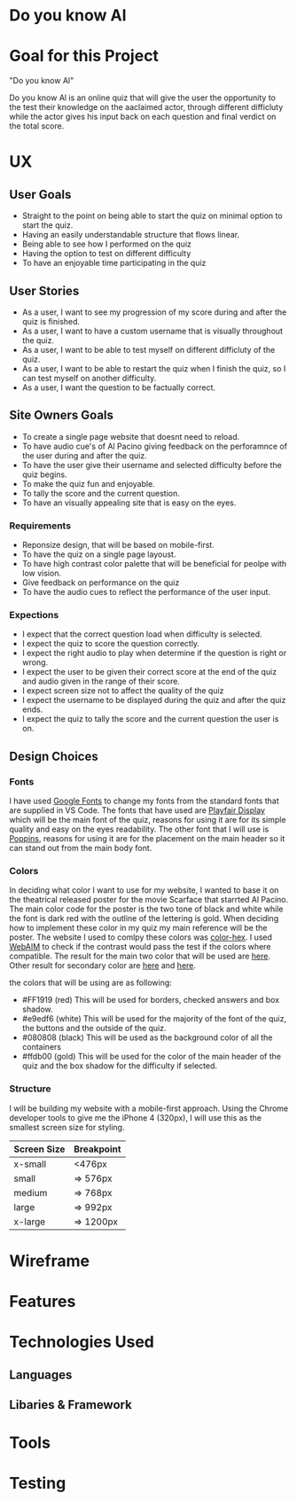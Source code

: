 # Do you know Al

# Goal for this Project
 "Do you know Al"

 Do you know Al is an online quiz that will give the user the opportunity to the test their knowledge on the aaclaimed actor, through different difficluty while the actor gives his input back on each question and final verdict on the total score.

# UX

## User Goals
* Straight to the point on being able to start the quiz on minimal option to start the quiz.
* Having an easily understandable structure that flows linear.
* Being able to see how I performed on the quiz
* Having the option to test on different difficulty 
* To have an enjoyable time participating in the quiz

## User Stories
* As a user, I want to see my progression of my score during and after the quiz is finished.
* As a user, I want to have a custom username that is visually throughout the quiz.
* As a user, I want to be able to test myself on different difficluty of the quiz.
* As a user, I want to be able to restart the quiz when I finish the quiz, so I can test myself on another difficulty.
* As a user, I want the question to be factually correct.

## Site Owners Goals
* To create a single page website that doesnt need to reload.
* To have audio cue's of Al Pacino giving feedback on the perforamnce of the user during and after the quiz.
* To have the user give their username and selected difficulty before the quiz begins.
* To make the quiz fun and enjoyable.
* To tally the score and the current question.
* To have an visually appealing site that is easy on the eyes.

### Requirements
* Reponsize design, that will be based on mobile-first.
* To have the quiz on a single page layoust.
* To have high contrast color palette that will be beneficial for peolpe with low vision. 
* Give feedback on performance on the quiz
* To have the audio cues to reflect the performance of the user input.

### Expections
* I expect that the correct question load when difficulty is selected.
* I expect the quiz to score the question correctly.
* I expect the right audio to play when determine if the question is right or wrong.
* I expect the user to be given their correct score at the end of the quiz and audio given in the range of their score.
* I expect screen size not to affect the quality of the quiz
* I expect the username to be displayed during the quiz and after the quiz ends.
* I expect the quiz to tally the score and the current question the user is on.

## Design Choices

### Fonts
I have used [Google Fonts](https://fonts.google.com/ "Google Fonts") to change my fonts from the standard fonts that are supplied in VS Code. The fonts that have used are [Playfair Display](https://fonts.google.com/specimen/Playfair+Display?query=playfair) which will be the main font of the quiz, reasons for using it are for its simple quality and easy on the eyes readability. The other font that I will use is [Poppins](https://fonts.google.com/specimen/Poppins?query=poppins), reasons for using it are for the placement on the main header so it can stand out from the main body font.
### Colors
In deciding what color I want to use for my website, I wanted to base it on the theatrical released poster for the movie Scarface that starrted Al Pacino. The main color code for the poster is the two tone of black and white while the font is dark red with the outline of the lettering is gold. When deciding how to implement these color in my quiz my main reference will be the poster. The website I used to comlpy these colors was [color-hex](https://www.color-hex.com/). I used [WebAIM](https://webaim.org/) to check if the contrast would pass the test if the colors where compatible. The result for the main two color that will be used are [here](wireframe/contrast-checker-1.png). Other result for secondary color are [here](wireframe/contrast-checker.png) and [here](wireframe/contrast-checker-2.png).

the colors that will be using are as following:
* #FF1919 (red) This will be used for borders, checked answers and box shadow. 
* #e9edf6 (white) This will be used for the majority of the font of the quiz, the buttons and the outside of the quiz.
* #080808 (black) This will be used as the background color of all the containers 
* #ffdb00 (gold) This will be used for the color of the main header of the quiz and the box shadow for the difficulty if selected.   
### Structure
I will be building my website with a mobile-first approach. Using the Chrome developer tools to give me the iPhone 4 (320px), I will use this as the smallest screen size for styling.

| Screen Size | Breakpoint |
| ----------- | ---------- |
| x-small     | <476px     |
| small       | => 576px   |
| medium      | => 768px   |
| large       | => 992px   |
| x-large     | => 1200px  |
# Wireframe

# Features

# Technologies Used

## Languages

## Libaries & Framework

# Tools

# Testing 
